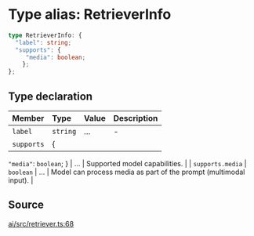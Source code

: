 # Type alias: RetrieverInfo

```ts
type RetrieverInfo: {
  "label": string;
  "supports": {
     "media": boolean;
    };
};
```

## Type declaration

| Member | Type | Value | Description |
| :------ | :------ | :------ | :------ |
| `label` | `string` | ... | - |
| `supports` | \{
  `"media"`: `boolean`;
 \} | ... | Supported model capabilities. |
| `supports.media` | `boolean` | ... | Model can process media as part of the prompt (multimodal input). |

## Source

[ai/src/retriever.ts:68](https://github.com/firebase/genkit/blob/9cb10ef63dd6659f1a31ffd2367b7efa8acc10e5/js/ai/src/retriever.ts#L68)
